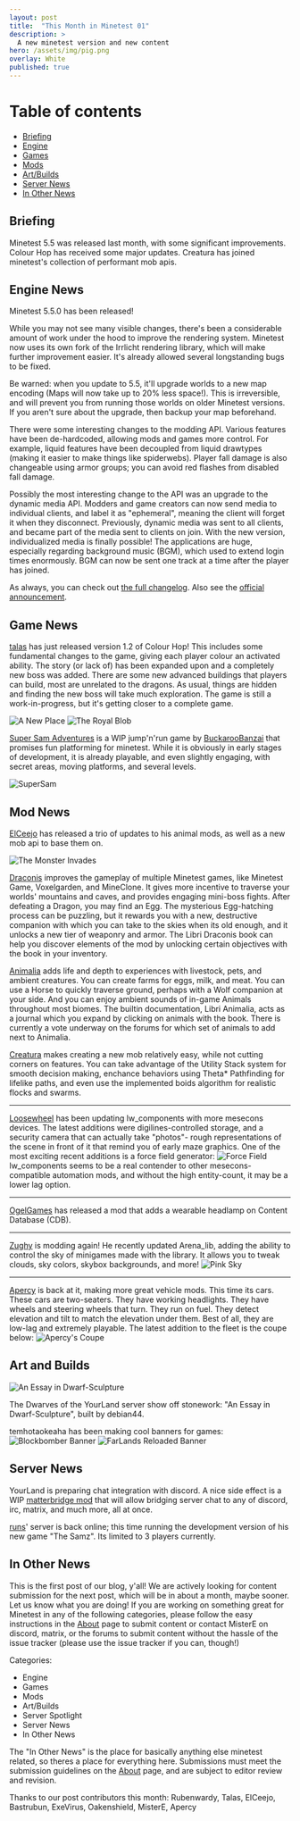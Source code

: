 ```yaml
---
layout: post
title:  "This Month in Minetest 01"
description: >
  A new minetest version and new content
hero: /assets/img/pig.png
overlay: White
published: true
---
```

# Table of contents
*  [Briefing](#overview)
*  [Engine](#engine)
*  [Games](#games)
*  [Mods](#mods)
*  [Art/Builds](#art)
*  [Server News](#s-news)
*  [In Other News](#o-news)


## Briefing <a name="overview"></a>
Minetest 5.5 was released last month, with some significant improvements. Colour Hop has received some major updates. Creatura has joined minetest's collection of performant mob apis.

## Engine News <a name="engine"></a>

Minetest 5.5.0 has been released! 

While you may not see many visible changes, there's been a considerable amount of work under the hood to improve the rendering system. Minetest now uses its own fork of the Irrlicht rendering library, which will make further improvement easier. It's already allowed several longstanding bugs to be fixed. 

Be warned: when you update to 5.5, it'll upgrade worlds to a new map encoding (Maps will now take up to 20% less space!). This is irreversible, and will prevent you from running those worlds on older Minetest versions. If you aren't sure about the upgrade, then backup your map beforehand. 

There were some interesting changes to the modding API. Various features have been de-hardcoded, allowing mods and games more control. For example, liquid features have been decoupled from liquid drawtypes (making it easier to make things like spiderwebs). Player fall damage is also changeable using armor groups; you can avoid red flashes from disabled fall damage. 

Possibly the most interesting change to the API was an upgrade to the dynamic media API. Modders and game creators can now send media to individual clients, and label it as "ephemeral", meaning the client will forget it when they disconnect. Previously, dynamic media was sent to all clients, and became part of the media sent to clients on join. With the new version, individualized media is finally possible! The applications are huge, especially regarding background music (BGM), which used to extend login times enormously. BGM can now be sent one track at a time after the player has joined. 

As always, you can check out [the full changelog](https://dev.minetest.net/Changelog#5.4.0_.E2.86.92_5.5.0). Also see the [official announcement](https://forum.minetest.net/viewtopic.php?f=18&t=27754).


## Game News <a name="games"></a>

[talas](https://content.minetest.net/users/talas/) has just released version 1.2 of Colour Hop! 
This includes some fundamental changes to the game, giving each player colour an activated ability.
The story (or lack of) has been expanded upon and a completely new boss was added.
There are some new advanced buildings that players can build, most are unrelated to the dragons.
As usual, things are hidden and finding the new boss will take much exploration.
The game is still a work-in-progress, but it's getting closer to a complete game.

![A New Place](/assets/img/a_new_place.png?raw=true "A New Place")
![The Royal Blob](/assets/img/the_royal_blob.png?raw=true "The Royal Blob")

[Super Sam Adventures](https://content.minetest.net/packages/BuckarooBanzay/super_sam/) is a WIP jump'n'run game by [BuckarooBanzai](https://content.minetest.net/users/BuckarooBanzay/) that promises fun platforming for minetest. While it is obviously in early stages of development, it is already  playable, and even slightly engaging, with secret areas, moving platforms, and several levels.

![SuperSam](https://content.minetest.net/uploads/38591f9f94.png "Super Sam Adventures")

## Mod News <a name="mods"></a>
[ElCeejo](https://content.minetest.net/users/ElCeejo/) has released a trio of updates to his animal mods, as well as a new mob api to base them on. 

![The Monster Invades](/assets/img/the_monster_invades.png?raw=true "The Monster InvadesBlob")

[Draconis](https://content.minetest.net/packages/ElCeejo/draconis/) improves the gameplay of multiple Minetest games, like Minetest Game, Voxelgarden, and MineClone. It gives more incentive to traverse your worlds' mountains and caves, and provides engaging mini-boss fights. After defeating a Dragon, you may find an Egg. The mysterious Egg-hatching process can be puzzling, but it rewards you with a new, destructive companion with which you can take to the skies when its old enough, and it unlocks a new tier of weaponry and armor. The Libri Draconis book can help you discover elements of the mod by unlocking certain objectives with the book in your inventory.


[Animalia](https://content.minetest.net/packages/ElCeejo/animalia/) adds life and depth to experiences with livestock, pets, and ambient creatures. You can create farms for eggs, milk, and meat. You can use a Horse to quickly traverse ground, perhaps with a Wolf companion at your side. And you can enjoy ambient sounds of in-game Animals throughout most biomes. The builtin documentation, Libri Animalia, acts as a journal which you expand by clicking on animals with the book. There is currently a vote underway on the forums for which set of animals to add next to Animalia.

[Creatura](https://content.minetest.net/packages/ElCeejo/creatura/) makes creating a new mob relatively easy, while not cutting corners on features. You can take advantage of the Utility Stack system for smooth decision making, enchance behaviors using Theta* Pathfinding for lifelike paths, and even use the implemented boids algorithm for realistic flocks and swarms. 

--------------------------------------

[Loosewheel](https://content.minetest.net/users/loosewheel/) has been updating lw_components with more mesecons devices. The latest additions were digilines-controlled storage, and a security camera that can actually take "photos"- rough representations of the scene in front of it that remind you of early maze graphics. One of the most exciting recent additions is a force field generator:
![Force Field](https://i.ibb.co/sbRcL9v/force-field-demo.png?raw=true "Force Field")
lw_components seems to be a real contender to other mesecons-compatible automation mods, and without the high entity-count, it may be a lower lag option. 

--------------------------------------

[OgelGames](https://content.minetest.net/users/OgelGames/) has released a mod that adds a wearable headlamp on Content Database (CDB).

--------------------------------------

[Zughy](https://content.minetest.net/users/Zughy/) is modding again! He recently updated Arena_lib, adding the ability to control the sky of minigames made with the library. It allows you to tweak clouds, sky colors, skybox backgrounds, and more!
![Pink Sky](/assets/img/pink_sky.png?raw=true "Pink Sky")

--------------------------------------

[Apercy](https://content.minetest.net/users/apercy/) is back at it, making more great vehicle mods. This time its cars. These cars are two-seaters. They have working headlights. They have wheels and steering wheels that turn. They run on fuel. They detect elevation and tilt to match the elevation under them. Best of all, they are low-lag and extremely playable. The latest addition to the fleet is the coupe below:
![Apercy's Coupe](/assets/img/apercycars.png?raw=true "Apercy's Coupe")

## Art and Builds <a name="art"></a>


![An Essay in Dwarf-Sculpture](/assets/img/essay_in_dwarf.png?raw=true "An Essay in Dwarf-Sculpture")

The Dwarves of the YourLand server show off stonework: "An Essay in Dwarf-Sculpture", built by debian44.

temhotaokeaha has been making cool banners for games:
![Blockbomber Banner](https://content.minetest.net/uploads/09924ef1ef.png?raw=true "Blockbomber Banner")
![FarLands Reloaded Banner](https://content.minetest.net/uploads/cb60513e6c.png "FarLands Reloaded Banner")


## Server News <a name="s-news"></a>
YourLand is preparing chat integration with discord. A nice side effect is a WIP [matterbridge mod](https://gitea.your-land.de/AliasAlreadyTaken/yl_matterbridge) that will allow bridging server chat to any of discord, irc, matrix, and much more, all at once.

[runs](https://content.minetest.net/users/runs/)' server is back online; this time running the development version of his new game "The Samz". Its limited to 3 players currently.

## In Other News <a name="s-news"></a>
This is the first post of our blog, y'all! We are actively looking for content submission for the next post, which will be in about a month, maybe sooner. Let us know what you are doing! If you are working on something great for Minetest in any of the following categories, please follow the easy instructions in the [About](https://minetestblog.github.io/about/) page to submit content or contact MisterE on discord, matrix, or the forums to submit content without the hassle of the issue tracker (please use the issue tracker if you can, though!)

Categories:
* Engine
* Games
* Mods
* Art/Builds
* Server Spotlight
* Server News
* In Other News

The "In Other News" is the place for basically anything else minetest related, so theres a place for everything here. Submissions must meet the submission guidelines on the [About](https://minetestblog.github.io/about/) page, and are subject to editor review and revision.


Thanks to our post contributors this month: 
Rubenwardy, Talas, ElCeejo, Bastrubun, ExeVirus, Oakenshield, MisterE, Apercy


